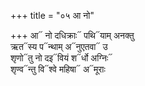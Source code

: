 +++
title = "०५ आ नो"

+++
आ᳓ नो दधिक्राः᳓ पथि᳓याम् अनक्तु  
ऋत᳓स्य प᳓न्थाम् अ᳓नुएतवा᳓ उ  
शृणो᳓तु नो दइ᳓वियं श᳓र्धो अग्निः᳓  
शृण्व᳓न्तु वि᳓श्वे महिषा᳓ अ᳓मूराः